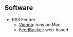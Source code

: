 ## Software ##
* RSS Feeder
    - [Vienna](http://www.vienna-rss.com/): runs on Mac
    - [FeedBucket](http://www.feedbucket.com/): web-based